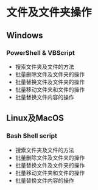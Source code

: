 # 文件及文件夹操作
## Windows
### PowerShell & VBScript
   * 搜索文件夹及文件的方法
   * 批量删除文件及文件夹的操作
   * 批量替换文件及文件夹的操作
   * 批量移动文件夹和文件的操作
   * 批量替换文件内容的操作
## Linux及MacOS
### Bash Shell script
   * 搜索文件夹及文件的方法
   * 批量删除文件及文件夹的操作
   * 批量替换文件及文件夹的操作
   * 批量移动文件夹和文件的操作
   * 批量替换文件内容的操作
